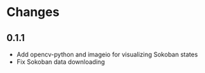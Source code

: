 # Changes


## 0.1.1
* Add opencv-python and imageio for visualizing Sokoban states
* Fix Sokoban data downloading